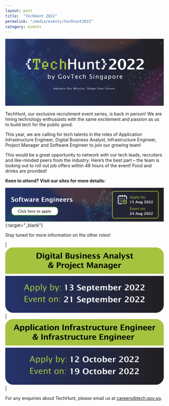 ```yaml
---
layout: post
title:  "TechHunt 2022"
permalink: "/media/events/techhunt2022"
category: events
---
```


![TechHunt 2022](/images/media/events/TechHunt2022-Header.png)
 
TechHunt, our exclusive recruitment event series, is back in person! We are hiring technology enthusiasts with the same excitement and passion as us to build tech for the public good.

This year, we are calling for tech talents in the roles of Application Infrastructure Engineer, Digital Business Analyst, Infrastructure Engineer, Project Manager and Software Engineer to join our growing team! 

This would be a great opportunity to network with our tech leads, recruiters and like-minded peers from the industry. Here’s the best part – the team is looking out to roll out job offers within 48 hours of the event! Food and drinks are provided!

**Keen to attend? Visit our sites for more details:**


[![TechHunt 2022 - Software Engineers](/images/media/events/TechHunt2022-SoftwareEngineers.png)](https://go.gov.sg/techhunt2022-swe){:target="_blank"}


Stay tuned for more information on the other roles!


| ![TechHunt 2022 - Digital Business Analyst and Project Manager ](/images/media/events/TechHunt2022-DBA_PM.png)      | ![TechHunt 2022 - Application Infrastructure Engineer and Infrastructure Engineer](/images/media/events/TechHunt2022-AIE_IE.png)       |


For any enquiries about TechHunt, please email us at <careers@tech.gov.sg>.

